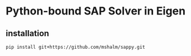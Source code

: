 # Python-bound SAP Solver in Eigen
## installation
`pip install git+https://github.com/mshalm/sappy.git`
